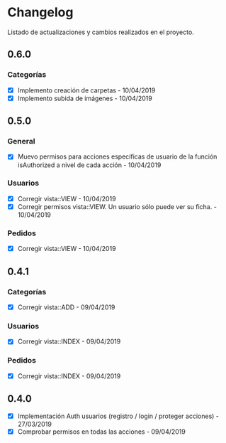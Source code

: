 # Changelog

Listado de actualizaciones y cambios realizados en el proyecto.

## 0.6.0

### Categorías

- [x] Implemento creación de carpetas - 10/04/2019
- [x] Implemento subida de imágenes - 10/04/2019

## 0.5.0

### General

- [x] Muevo permisos para acciones específicas de usuario de la función isAuthorized a nivel de cada acción - 10/04/2019

### Usuarios

- [x] Corregir vista::VIEW - 10/04/2019
- [x] Corregir permisos vista::VIEW. Un usuario sólo puede ver su ficha. - 10/04/2019

### Pedidos

- [x] Corregir vista::VIEW - 10/04/2019

## 0.4.1

### Categorías

- [x] Corregir vista::ADD - 09/04/2019

### Usuarios

- [x] Corregir vista::INDEX - 09/04/2019

### Pedidos

- [x] Corregir vista::INDEX - 09/04/2019

## 0.4.0

- [x] Implementación Auth usuarios (registro / login / proteger acciones) - 27/03/2019
- [x] Comprobar permisos en todas las acciones - 09/04/2019
